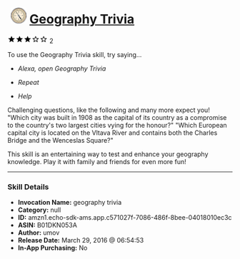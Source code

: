 # &nbsp;<img src="skill_icon" alt="Geography Trivia icon" width="36"> [Geography Trivia](http://alexa.amazon.com/#skills/amzn1.echo-sdk-ams.app.c571027f-7086-486f-8bee-04018010ec3c)
![3 stars](../../images/ic_star_black_18dp_1x.png)![3 stars](../../images/ic_star_black_18dp_1x.png)![3 stars](../../images/ic_star_black_18dp_1x.png)![3 stars](../../images/ic_star_border_black_18dp_1x.png)![3 stars](../../images/ic_star_border_black_18dp_1x.png) 2

To use the Geography Trivia skill, try saying...

* *Alexa, open Geography Trivia*

* *Repeat*

* *Help*

Challenging questions, like the following and many more expect you!
"Which city was built in 1908 as the capital of its country as a compromise to the country's two largest cities vying for the honour?"
"Which European capital city is located on the Vltava River and contains both the Charles Bridge and the Wenceslas Square?"

This skill is an entertaining way to test and enhance your geography knowledge. Play it with family and friends for even more fun!

***

### Skill Details

* **Invocation Name:** geography trivia
* **Category:** null
* **ID:** amzn1.echo-sdk-ams.app.c571027f-7086-486f-8bee-04018010ec3c
* **ASIN:** B01DKN053A
* **Author:** umov
* **Release Date:** March 29, 2016 @ 06:54:53
* **In-App Purchasing:** No
